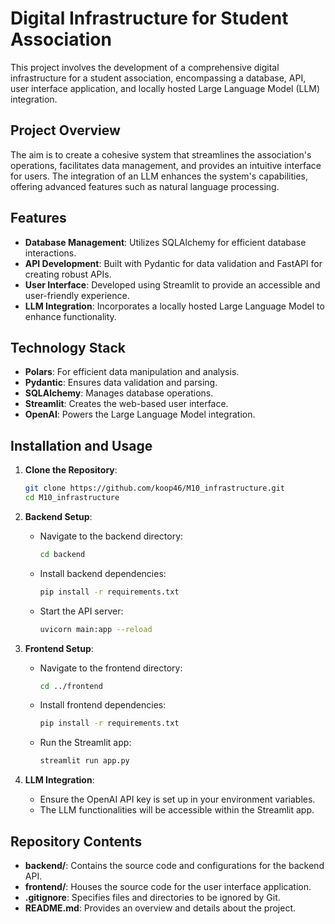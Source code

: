 
# Digital Infrastructure for Student Association

This project involves the development of a comprehensive digital infrastructure for a student association, encompassing a database, API, user interface application, and locally hosted Large Language Model (LLM) integration.

## Project Overview

The aim is to create a cohesive system that streamlines the association's operations, facilitates data management, and provides an intuitive interface for users. The integration of an LLM enhances the system's capabilities, offering advanced features such as natural language processing.

## Features

- **Database Management**: Utilizes SQLAlchemy for efficient database interactions.
- **API Development**: Built with Pydantic for data validation and FastAPI for creating robust APIs.
- **User Interface**: Developed using Streamlit to provide an accessible and user-friendly experience.
- **LLM Integration**: Incorporates a locally hosted Large Language Model to enhance functionality.

## Technology Stack

- **Polars**: For efficient data manipulation and analysis.
- **Pydantic**: Ensures data validation and parsing.
- **SQLAlchemy**: Manages database operations.
- **Streamlit**: Creates the web-based user interface.
- **OpenAI**: Powers the Large Language Model integration.

## Installation and Usage

1. **Clone the Repository**:

   ```bash
   git clone https://github.com/koop46/M10_infrastructure.git
   cd M10_infrastructure
   ```

2. **Backend Setup**:

   - Navigate to the backend directory:

     ```bash
     cd backend
     ```

   - Install backend dependencies:

     ```bash
     pip install -r requirements.txt
     ```

   - Start the API server:

     ```bash
     uvicorn main:app --reload
     ```

3. **Frontend Setup**:

   - Navigate to the frontend directory:

     ```bash
     cd ../frontend
     ```

   - Install frontend dependencies:

     ```bash
     pip install -r requirements.txt
     ```

   - Run the Streamlit app:

     ```bash
     streamlit run app.py
     ```

4. **LLM Integration**:

   - Ensure the OpenAI API key is set up in your environment variables.
   - The LLM functionalities will be accessible within the Streamlit app.

## Repository Contents

- **backend/**: Contains the source code and configurations for the backend API.
- **frontend/**: Houses the source code for the user interface application.
- **.gitignore**: Specifies files and directories to be ignored by Git.
- **README.md**: Provides an overview and details about the project.
